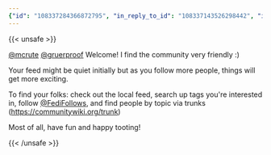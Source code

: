 ```yaml
---
{"id": "108337284366872795", "in_reply_to_id": "108337143526298442", "in_reply_to_account_id": "108336800961737439", "sensitive": false, "spoiler_text": "", "visibility": "unlisted", "language": "en", "replies_count": 0, "reblogs_count": 0, "favourites_count": 0, "edited_at": null, "reblog": null, "application": {"name": "Tusky", "website": "https://tusky.app"}, "account": {"id": "108219415927856966", "username": "brozek", "acct": "brozek", "display_name": "Brandon Rozek", "url": "https://fosstodon.org/@brozek", "avatar": "https://cdn.fosstodon.org/accounts/avatars/108/219/415/927/856/966/original/c007afd0c6749859.png", "avatar_static": "https://cdn.fosstodon.org/accounts/avatars/108/219/415/927/856/966/original/c007afd0c6749859.png", "header": "https://fosstodon.org/headers/original/missing.png", "header_static": "https://fosstodon.org/headers/original/missing.png", "emojis": [{"shortcode": "kdelight", "url": "https://cdn.fosstodon.org/custom_emojis/images/000/106/750/original/22f2a8da54322c05.png", "static_url": "https://cdn.fosstodon.org/custom_emojis/images/000/106/750/static/22f2a8da54322c05.png", "visible_in_picker": true}, {"shortcode": "fedora", "url": "https://cdn.fosstodon.org/custom_emojis/images/000/225/367/original/f0c78925a380caa3.png", "static_url": "https://cdn.fosstodon.org/custom_emojis/images/000/225/367/static/f0c78925a380caa3.png", "visible_in_picker": true}, {"shortcode": "firefoxnew", "url": "https://cdn.fosstodon.org/custom_emojis/images/000/106/753/original/9ad36311d3fa683b.png", "static_url": "https://cdn.fosstodon.org/custom_emojis/images/000/106/753/static/9ad36311d3fa683b.png", "visible_in_picker": true}, {"shortcode": "thunderbird", "url": "https://cdn.fosstodon.org/custom_emojis/images/000/010/377/original/4bc6f0caa347f85a.png", "static_url": "https://cdn.fosstodon.org/custom_emojis/images/000/010/377/static/4bc6f0caa347f85a.png", "visible_in_picker": true}, {"shortcode": "nextcloud", "url": "https://cdn.fosstodon.org/custom_emojis/images/000/010/361/original/nextcloud.png", "static_url": "https://cdn.fosstodon.org/custom_emojis/images/000/010/361/static/nextcloud.png", "visible_in_picker": true}], "fields": [{"name": "Website", "value": "<a href=\"https://brandonrozek.com\" target=\"_blank\" rel=\"nofollow noopener noreferrer me\"><span class=\"invisible\">https://</span><span class=\"\">brandonrozek.com</span><span class=\"invisible\"></span></a>", "verified_at": "2022-05-01T03:44:26.506+00:00"}, {"name": "GitHub", "value": "<a href=\"https://github.com/Brandon-Rozek\" target=\"_blank\" rel=\"nofollow noopener noreferrer me\"><span class=\"invisible\">https://</span><span class=\"\">github.com/Brandon-Rozek</span><span class=\"invisible\"></span></a>", "verified_at": null}, {"name": "Uses", "value": ":kdelight: :fedora: :firefoxnew: :thunderbird: :nextcloud:", "verified_at": null}]}, "media_attachments": [], "mentions": [{"id": "108336800961737439", "username": "mcrute", "url": "https://fosstodon.org/@mcrute", "acct": "mcrute"}, {"id": "108131403419806587", "username": "gruerproof", "url": "https://fosstodon.org/@gruerproof", "acct": "gruerproof"}, {"id": "243739", "username": "FediFollows", "url": "https://mastodon.online/@FediFollows", "acct": "FediFollows@mastodon.online"}], "tags": [], "emojis": [], "card": {"url": "https://communitywiki.org/trunk", "title": "Trunk for Mastodon", "description": "", "type": "link", "author_name": "", "author_url": "", "provider_name": "", "provider_url": "", "html": "", "width": 0, "height": 0, "image": null, "embed_url": "", "blurhash": null}, "poll": null, "syndication": "https://fosstodon.org/@brozek/108337284366872795", "date": "2022-05-21T01:16:09.761Z"}
---
```

{{< unsafe >}}
<p><span class="h-card"><a href="https://fosstodon.org/@mcrute" class="u-url mention">@<span>mcrute</span></a></span> <span class="h-card"><a href="https://fosstodon.org/@gruerproof" class="u-url mention">@<span>gruerproof</span></a></span> Welcome! I find the community very friendly :)</p><p>Your feed might be quiet initially but as you follow more people, things will get more exciting.</p><p>To find your folks: check out the local feed, search up tags you&#39;re interested in, follow <span class="h-card"><a href="https://mastodon.online/@FediFollows" class="u-url mention">@<span>FediFollows</span></a></span>, and find people by topic via trunks (<a href="https://communitywiki.org/trunk" target="_blank" rel="nofollow noopener noreferrer"><span class="invisible">https://</span><span class="">communitywiki.org/trunk</span><span class="invisible"></span></a>)</p><p>Most of all, have fun and happy tooting!</p>
{{< /unsafe >}}
